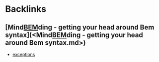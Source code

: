 
# Backlinks
## [Mind[BEM](<BEM.md>)ding - getting your head around Bem syntax](<Mind[BEM](<BEM.md>)ding - getting your head around Bem syntax.md>)
- [exceptions](<exceptions.md>)

